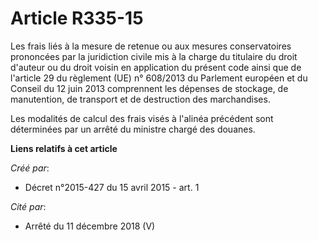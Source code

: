 # Article R335-15

Les frais liés à la mesure de retenue ou aux mesures conservatoires prononcées par la juridiction civile mis à la charge du
titulaire du droit d'auteur ou du droit voisin en application du présent code ainsi que de l'article 29 du règlement (UE) n°
608/2013 du Parlement européen et du Conseil du 12 juin 2013 comprennent les dépenses de stockage, de manutention, de
transport et de destruction des marchandises. 

Les modalités de calcul des frais visés à l'alinéa précédent sont déterminées par un arrêté du ministre chargé des douanes.

**Liens relatifs à cet article**

_Créé par_:

  - Décret n°2015-427 du 15 avril 2015 - art. 1

_Cité par_:

  - Arrêté du 11 décembre 2018 (V)

